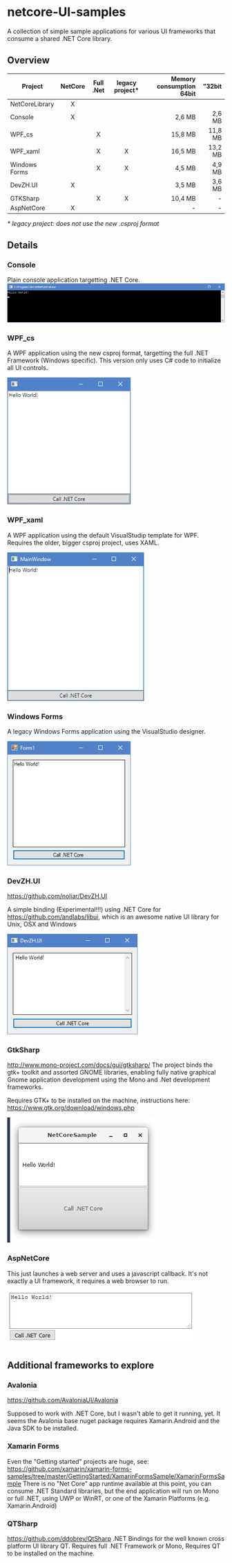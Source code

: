 # netcore-UI-samples
A collection of simple sample applications for various UI frameworks that consume a shared .NET Core library.

## Overview

|    Project    |    NetCore    |   Full .Net   |legacy project*| Memory consumption 64bit | "32bit |
| --- | :-: | :-: | :-: | --: | --: |
| NetCoreLibrary | X | | | |
| Console | X | | | 2,6 MB | 2,6 MB |
| WPF_cs | | X | | 15,8 MB | 11,8 MB |
| WPF_xaml | | X | X | 16,5 MB | 13,2 MB
| Windows Forms | | X | X | 4,5 MB | 4,9 MB |
| DevZH.UI | X | | | 3,5 MB | 3,6 MB |
| GTKSharp | | X | X | 10,4 MB | - |
| AspNetCore | X | | | - | - |

*\* legacy project: does not use the new .csproj format*


## Details

### Console
Plain console application targetting .NET Core.
![Screenshot](Console/screenshot.png)

### WPF_cs
A WPF application using the new csproj format, targetting the full .NET Framework (Windows specific).
This version only uses C# code to initialize all UI controls.

![Screenshot](WPF_cs/screenshot.png)

### WPF_xaml
A WPF application using the default VisualStudip template for WPF.
Requires the older, bigger csproj project, uses XAML.

![Screenshot](WPF_xaml/screenshot.png)

### Windows Forms
A legacy Windows Forms application using the VisualStudio designer.

![Screenshot](WindowsForms/screenshot.png)

### DevZH.UI
https://github.com/noliar/DevZH.UI

A simple binding (Experimental!!!) using .NET Core for https://github.com/andlabs/libui, which is
an awesome native UI library for Unix, OSX and Windows 

![Screenshot](DevZH.UI/screenshot.png)

### GtkSharp

http://www.mono-project.com/docs/gui/gtksharp/
The project binds the gtk+ toolkit and assorted GNOME libraries, enabling fully
native graphical Gnome application development using the Mono and .Net development frameworks.

Requires GTK+ to be installed on the machine, instructions here:
https://www.gtk.org/download/windows.php

![Screenshot](GtkSharp/screenshot.png)

### AspNetCore

This just launches a web server and uses a javascript callback.
It's not exactly a UI framework, it requires a web browser to run.

![Screenshot](AspNetCore/screenshot.png)

## Additional frameworks to explore

### Avalonia

https://github.com/AvaloniaUI/Avalonia

Supposed to work with .NET Core, but I wasn't able to get it running, yet. 
It seems the Avalonia base nuget package requires Xamarin.Android and the
Java SDK to be installed.

### Xamarin Forms

Even the "Getting started" projects are huge, see:
https://github.com/xamarin/xamarin-forms-samples/tree/master/GettingStarted/XamarinFormsSample/XamarinFormsSample
There is no "Net Core" app runtime available at this point, you can consume .NET Standard libraries, but the end
application will run on Mono or full .NET, using UWP or WinRT, or one of the Xamarin Platforms (e.g. Xamarin.Android)

### QTSharp

https://github.com/ddobrev/QtSharp
.NET Bindings for the well known cross platform UI library QT.
Requires full .NET Framework or Mono, Requires QT to be installed on the machine.



